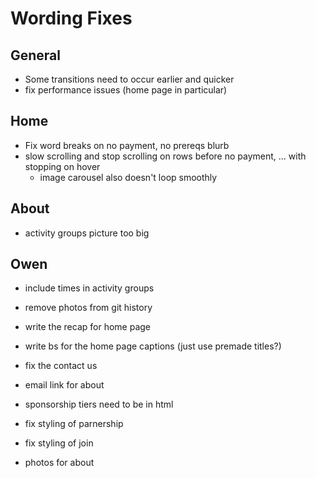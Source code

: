 # Wording Fixes

## General

-   Some transitions need to occur earlier and quicker
-   fix performance issues (home page in particular)

## Home

-   Fix word breaks on no payment, no prereqs blurb
-   slow scrolling and stop scrolling on rows before no payment, ... with stopping on hover
    -   image carousel also doesn't loop smoothly

## About

-   activity groups picture too big

## Owen

-   include times in activity groups
-   remove photos from git history

-   write the recap for home page
-   write bs for the home page captions (just use premade titles?)
-   fix the contact us
-   email link for about
-   sponsorship tiers need to be in html
-   fix styling of parnership
-   fix styling of join
-   photos for about
